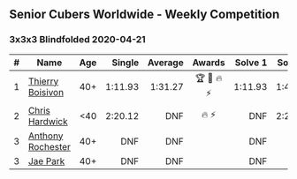 ## Senior Cubers Worldwide - Weekly Competition
### 3x3x3 Blindfolded 2020-04-21

| # | Name | Age | Single | Average | Awards | Solve 1 | Solve 2 | Solve 3 | Video |
| :--: | -- | :--: | --: | --: | :--: | --: | --: | --: | :-- |
| 1 | [Thierry Boisivon](../../persons/thierry_boisivon.md) | 40+ | 1:11.93 | 1:31.27 | 🏆 🥇 🔥 ⚡ | 1:11.93 | 1:43.58 | 1:38.31 | [Link](https://www.facebook.com/events/1312095715657208/permalink/1316281738571939/) |
| 2 | [Chris Hardwick](../../persons/chris_hardwick.md) | <40 | 2:20.12 | DNF | 🔥 ⚡ | DNF | 2:25.14 | 2:20.12 | [Link](https://www.facebook.com/events/1312095715657208/permalink/1312987725568007/) |
| 3 | [Anthony Rochester](../../persons/anthony_rochester.md) | 40+ | DNF | DNF |  | DNF | DNF | DNF | [Link](https://www.facebook.com/events/1312095715657208/permalink/1312737172259729/) |
| 3 | [Jae Park](../../persons/jae_park.md) | 40+ | DNF | DNF |  | DNF | DNF | DNF | [Link](https://www.facebook.com/events/1312095715657208/permalink/1313272208872892/) |

<!-- Global site tag (gtag.js) - Google Analytics -->
<script async src="https://www.googletagmanager.com/gtag/js?id=UA-86348435-3"></script>
<script>window.dataLayer = window.dataLayer || []; function gtag() {dataLayer.push(arguments);} gtag('js', new Date()); gtag('config', 'UA-86348435-3');</script>
